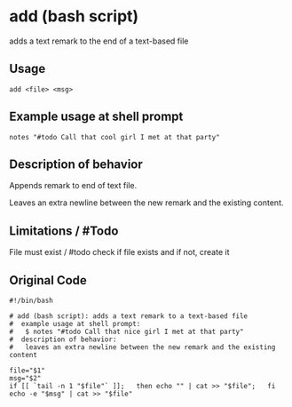 add (bash script)
=================
adds a text remark to the end of a text-based file


Usage
-----
```
add <file> <msg>
```


Example usage at shell prompt
-----------------------------
```
notes "#todo Call that cool girl I met at that party"
```


Description of behavior
-----------------------

Appends remark to end of text file.

Leaves an extra newline between the new remark and the existing content.


Limitations / #Todo
-------------------

File must exist / #todo check if file exists and if not, create it


Original Code
-------------
```
#!/bin/bash

# add (bash script): adds a text remark to a text-based file
#  example usage at shell prompt:
#   $ notes "#todo Call that nice girl I met at that party"
#  description of behavior:
#   leaves an extra newline between the new remark and the existing content

file="$1"
msg="$2"
if [[ `tail -n 1 "$file"` ]];   then echo "" | cat >> "$file";   fi
echo -e "$msg" | cat >> "$file"
```

